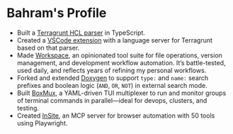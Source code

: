 # Bahram's Profile

* Built a [Terragrunt HCL parser](https://github.com/jowharshamshiri/tghclparser) in TypeScript.
* Created a [VSCode extension](https://github.com/jowharshamshiri/tg-hcl-lsp) with a language server for Terragrunt based on that parser.
* Made [Workspace](https://jowharshamshiri.github.io/ws/), an opinionated tool suite for file operations, version management, and development workflow automation. It’s battle-tested, used daily, and reflects years of refining my personal workflows.
* Forked and extended [Doxygen](https://github.com/jowharshamshiri/doxygen) to support `type:` and `name:` search prefixes and boolean logic (`AND`, `OR`, `NOT`) in external search mode.
* Built [BoxMux](https://github.com/jowharshamshiri/boxmux), a YAML-driven TUI multiplexer to run and monitor groups of terminal commands in parallel—ideal for devops, clusters, and testing.
* Created [InSite](https://jowharshamshiri.github.io/insite), an MCP server for browser automation with 50 tools using Playwright.  
